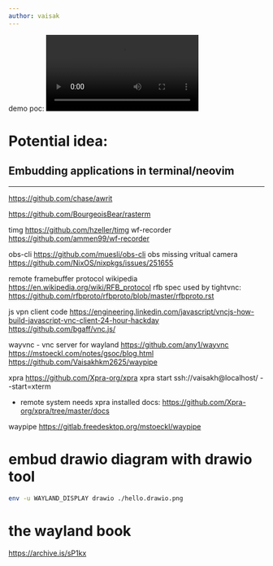 ```yaml
---
author: vaisak
---
```


demo poc:
![demo](./embud-in-nvim-poc.mp4)

# Potential idea:

## Embudding applications in terminal/neovim

---


https://github.com/chase/awrit

https://github.com/BourgeoisBear/rasterm


timg
https://github.com/hzeller/timg
wf-recorder
https://github.com/ammen99/wf-recorder

obs-cli
https://github.com/muesli/obs-cli
obs missing vritual camera
https://github.com/NixOS/nixpkgs/issues/251655

remote framebuffer protocol wikipedia
https://en.wikipedia.org/wiki/RFB_protocol
rfb spec used by tightvnc:
https://github.com/rfbproto/rfbproto/blob/master/rfbproto.rst

js vpn client code
https://engineering.linkedin.com/javascript/vncjs-how-build-javascript-vnc-client-24-hour-hackday
https://github.com/bgaff/vnc.js/

wayvnc - vnc server for wayland
https://github.com/any1/wayvnc
https://mstoeckl.com/notes/gsoc/blog.html
https://github.com/Vaisakhkm2625/waypipe

xpra
https://github.com/Xpra-org/xpra
xpra start ssh://vaisakh@localhost/ --start=xterm 

- remote system needs xpra installed
docs: 
https://github.com/Xpra-org/xpra/tree/master/docs

waypipe
https://gitlab.freedesktop.org/mstoeckl/waypipe

# embud drawio diagram with drawio tool

```sh
env -u WAYLAND_DISPLAY drawio ./hello.drawio.png

```
# the wayland book
https://archive.is/sP1kx





